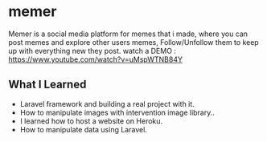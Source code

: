 # memer
Memer is a social media platform for memes that i made, where you can post memes and explore other users memes, Follow/Unfollow them to keep up with everything new they post.
watch a DEMO : https://www.youtube.com/watch?v=uMspWTNB84Y

## What I Learned

* Laravel framework and building a real project with it.
* How to manipulate images with intervention image library..
* I learned how to host a website on Heroku.
* How to manipulate data using Laravel.

